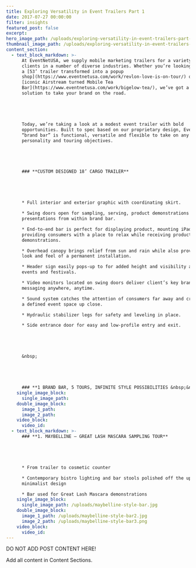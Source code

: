 ```yaml
---
title: Exploring Versatility in Event Trailers Part 1
date: 2017-07-27 00:00:00
filter: insights
featured_post: false
excerpt:
hero_image_path: /uploads/exploring-versatility-in-event-trailers-part-1.png
thumbnail_image_path: /uploads/exploring-versatility-in-event-trailers-part-1-thumbnail.png
content_section:
  - text_block_markdown: >-
      At EventNetUSA, we supply mobile marketing trailers for a variety of
      clients in a number of diverse industries. Whether you’re looking for
      a [53’ trailer transformed into a popup
      shop](https://www.eventnetusa.com/work/revlon-love-is-on-tour/) or an
      [iconic Airstream turned Mobile Tea
      Bar](https://www.eventnetusa.com/work/bigelow-tea/), we’ve got a mobile
      solution to take your brand on the road.





      Today, we’re taking a look at a modest event trailer with bold
      opportunities. Built to spec based on our proprietary design, EventNetUSA’s
      “brand bar” is functional, versatile and flexible to take on any brands
      personality and touring objectives.





      ### **CUSTOM DESIGNED 18’ CARGO TRAILER**





      * Full interior and exterior graphic with coordinating skirt.

      * Swing doors open for sampling, serving, product demonstrations and crowd
      presentations from within brand bar.

      * End-to-end bar is perfect for displaying product, mounting iPads or
      providing consumers with a place to relax while receiving product
      demonstrations.

      * Overhead canopy brings relief from sun and rain while also providing the
      look and feel of a permanent installation.

      * Header sign easily pops-up to for added height and visibility at crowded
      events and festivals.

      * Video monitors located on swing doors deliver client’s key brand
      messaging anywhere, anytime.

      * Sound system catches the attention of consumers far away and creates
      a defined event space up close.

      * Hydraulic stabilizer legs for safety and leveling in place.

      * Side entrance door for easy and low-profile entry and exit.





      &nbsp;





      ### **1 BRAND BAR, 5 TOURS, INFINITE STYLE POSSIBILITIES &nbsp;&nbsp;**
    single_image_block:
      single_image_path:
    double_image_block:
      image_1_path:
      image_2_path:
    video_block:
      video_id:
  - text_block_markdown: >-
      ### **1. MAYBELLINE – GREAT LASH MASCARA SAMPLING TOUR**





      * From trailer to cosmetic counter

      * Contemporary bistro lighting and bar stools polished off the upscale,
      minimalist design

      * Bar used for Great Lash Mascara demonstrations
    single_image_block:
      single_image_path: /uploads/maybelline-style-bar.jpg
    double_image_block:
      image_1_path: /uploads/maybelline-style-bar2.jpg
      image_2_path: /uploads/maybelline-style-bar3.png
    video_block:
      video_id:
---
```



DO NOT ADD POST CONTENT HERE!

Add all content in Content Sections.